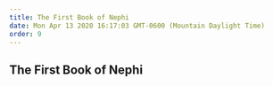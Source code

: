```yaml
---
title: The First Book of Nephi
date: Mon Apr 13 2020 16:17:03 GMT-0600 (Mountain Daylight Time)
order: 9
---
```


## The First Book of Nephi